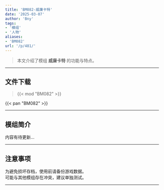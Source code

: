 ```yaml
---
title: 'BM082-威廉卡特'
date: '2025-03-07'
author: 'Bny'
tags:
- '模组'
- '人物'
aliases:
- 'BM082'
url: '/p/481/'
---
```


> 本文介绍了模组 **威廉卡特** 的功能与特点。

---

## 文件下载  

> {{< mod "BM082" >}}  

{{< pan "BM082" >}}  

---

## 模组简介

>  
内容有待更新...  

---

## 注意事项

>  
为避免损坏存档，使用前请备份游戏数据。  
可能与其他模组存在冲突，建议单独测试。  

---

